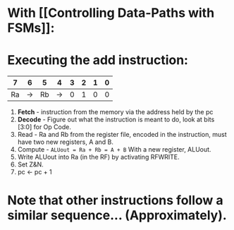 # With [[Controlling Data-Paths with FSMs]]:
# Executing the add instruction:

|7|6|5|4|3|2|1|0|
|---|---|---|---|---|---|---|---|
|Ra|→|Rb|→|0|1|0|0|

1. **Fetch** - instruction from the memory via the address held by the pc
2. **Decode** - Figure out what the instruction is meant to do, look at bits [3:0] for Op Code.
3. Read - Ra and Rb from the register file, encoded in the instruction, must have two new registers, A and B.
4. Compute - `ALUout = Ra + Rb = A + B` With a new register, ALUout.
5. Write ALUout into Ra (in the RF) by activating RFWRITE.
6. Set Z&N.
7. pc ← pc + 1

# Note that other instructions follow a similar sequence... (Approximately).
